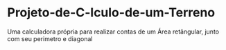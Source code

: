 # Projeto-de-C-lculo-de-um-Terreno
Uma calculadora própria para realizar contas de um Área retângular, junto com seu perimetro e diagonal
